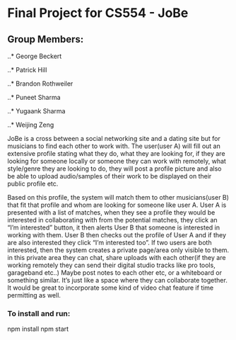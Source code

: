 # Final Project for CS554 -  JoBe

## Group Members:

..* George Beckert

..* Patrick Hill

..* Brandon Rothweiler

..* Puneet Sharma

..* Yugaank Sharma

..* Weijing Zeng

JoBe is a cross between a social networking site and a dating site but for musicians to find each other to work with. The user(user A) will fill out an extensive profile stating what they do, what they are looking for, if they are looking for someone locally or someone they can work with remotely, what style/genre they are looking to do, they will post a profile picture and also be able to upload audio/samples of their work to be displayed on their public profile etc. 

Based on this profile, the system will match them to other musicians(user B) that fit that profile and whom are looking for someone like user A. User A is presented with a list of matches, when they see a profile they would be interested in collaborating with from the potential matches, they click an “I’m interested” button, it then alerts User B that someone is interested in working with them. User B then checks out the profile of User A and if they are also interested they click “I’m interested too”. If two users are both interested, then the system creates a private page/area only visible to them. in this private area they can chat, share uploads with each other(if they are working remotely they can send their digital studio tracks like pro tools, garageband etc..) Maybe post notes to each other etc, or a whiteboard or something similar. It’s just like a space where they can collaborate together. It would be great to incorporate some kind of video chat feature if time permitting as well. 



### To install and run:
npm install
npm start
